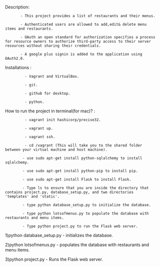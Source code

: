 Description:

           - This project provides a list of restaurants and their menus.
           
           - Authenticated users are allowed to add,edit& delete menu items and restaurants.
           
           - OAuth an open standard for authorization specifies a process for resource owners to authorize third-party access to their server resources without sharing their credentials.
           
           - A google plus signin is added to the application using OAuth2.0.
           
           
Installations :

             - Vagrant and VirtualBox.
             
             - git.
             
             - github for desktop.
             
             - python.
             
             
             

How to run the project in terminal(for mac)? :

             - vagrant init hashicorp/precise32.
             
             - vagrant up.
             
             - vagrant ssh.
             
             - cd /vagrant (This will take you to the shared folder between your virtual machine and host machine).
             
            - use sudo apt-get install python-sqlalchemy to install sqlalchemy.
            
            - use sudo apt-get install python-pip to install pip.
            
            - use sudo apt-get install Flask to install Flask.
            
            - Type ls to ensure that you are inside the directory that contains project.py, database_setup.py, and two directories  'templates' and 'static'.
            
            - type python database_setup.py to initialize the database.
            
            - type python lotsofmenus.py to populate the database with restaurants and menu items. 
            
            - Type python project.py to run the Flask web server.


            



1)python database_setup.py - initializes the database.

2)python lotsofmenus.py - populates the database with restaurants and menu items.

3)python project.py - Runs the Flask web server. 

